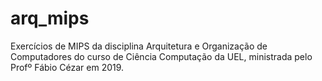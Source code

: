 # arq_mips
Exercícios de MIPS da disciplina Arquitetura e Organização de Computadores do curso de Ciência Computação da UEL, ministrada pelo Profº Fábio Cézar em 2019.
